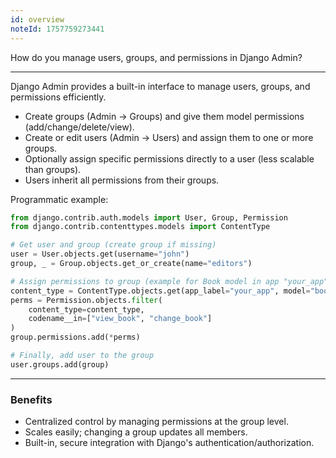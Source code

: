 ```yaml
---
id: overview
noteId: 1757759273441
---
```


How do you manage users, groups, and permissions in Django Admin?

---

Django Admin provides a built-in interface to manage users, groups, and permissions efficiently.

- Create groups (Admin → Groups) and give them model permissions (add/change/delete/view).
- Create or edit users (Admin → Users) and assign them to one or more groups.
- Optionally assign specific permissions directly to a user (less scalable than groups).
- Users inherit all permissions from their groups.

Programmatic example:

```python
from django.contrib.auth.models import User, Group, Permission
from django.contrib.contenttypes.models import ContentType

# Get user and group (create group if missing)
user = User.objects.get(username="john")
group, _ = Group.objects.get_or_create(name="editors")

# Assign permissions to group (example for Book model in app "your_app")
content_type = ContentType.objects.get(app_label="your_app", model="book")
perms = Permission.objects.filter(
    content_type=content_type,
    codename__in=["view_book", "change_book"]
)
group.permissions.add(*perms)

# Finally, add user to the group
user.groups.add(group)
```

---

### Benefits
- Centralized control by managing permissions at the group level.
- Scales easily; changing a group updates all members.
- Built-in, secure integration with Django's authentication/authorization.
